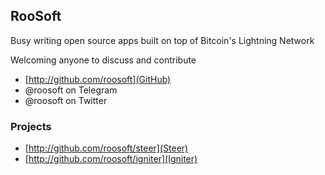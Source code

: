 ## RooSoft

Busy writing open source apps built on top of Bitcoin's Lightning Network

Welcoming anyone to discuss and contribute

- [http://github.com/roosoft](GitHub)
- @roosoft on Telegram
- @roosoft on Twitter

### Projects

- [http://github.com/roosoft/steer](Steer)
- [http://github.com/roosoft/igniter](Igniter)
